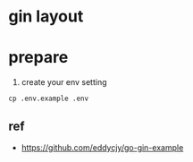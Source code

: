 # gin layout

# prepare
1. create your env setting
```
cp .env.example .env
```
## ref
- https://github.com/eddycjy/go-gin-example